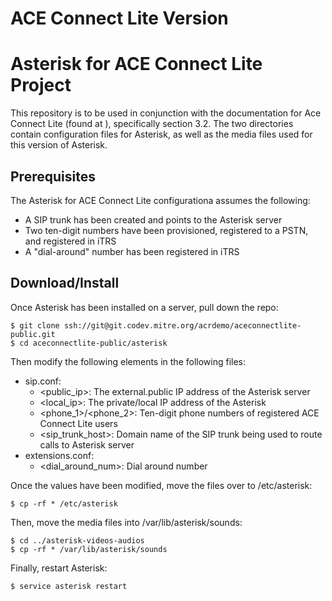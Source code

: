 # ACE Connect Lite Version
# **Asterisk for ACE Connect Lite Project**

This repository is to be used in conjunction with the documentation for Ace Connect Lite (found at <URL>), specifically section 3.2. The two directories contain configuration files for Asterisk, as well as the media files used for this version of Asterisk.

## Prerequisites

The Asterisk for ACE Connect Lite configurationa assumes the following:
* A SIP trunk has been created and points to the Asterisk server
* Two ten-digit numbers have been provisioned, registered to a PSTN, and registered in iTRS
* A "dial-around" number has been registered in iTRS

## Download/Install

Once Asterisk has been installed on a server, pull down the repo:


```Linux Kernel Mode
$ git clone ssh://git@git.codev.mitre.org/acrdemo/aceconnectlite-public.git
$ cd aceconnectlite-public/asterisk
```

Then modify the following elements in the following files:
* sip.conf:
    * <public_ip>: The external.public IP address of the Asterisk server
    * <local_ip>: The private/local IP address of the Asterisk 
    * <phone_1>/<phone_2>: Ten-digit phone numbers of registered ACE Connect Lite users
    * <sip_trunk_host>: Domain name of the SIP trunk being used to route calls to Asterisk server
* extensions.conf:
	* <dial_around_num>: Dial around number
    
Once the values have been modified, move the files over to /etc/asterisk:

```Linux Kernel Mode
$ cp -rf * /etc/asterisk
```

Then, move the media files into /var/lib/asterisk/sounds:

```Linux Kernel Mode
$ cd ../asterisk-videos-audios
$ cp -rf * /var/lib/asterisk/sounds
```

Finally, restart Asterisk:

```Linux Kernel Mode
$ service asterisk restart
```
